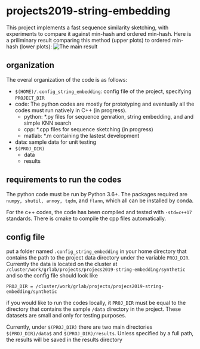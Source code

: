 # projects2019-string-embedding
This project implements a fast sequence similarity sketching, with experiments to compare it against min-hash and ordered min-hash. Here is a priliminary result comparing this method (upper plots) to ordered min-hash (lower plots):
![The main result](https://github.com/ratschlab/projects2019-string-embedding/blob/master/result.png)

## organization
The overal organization of the code is as follows:
- `$(HOME)/.config_string_embedding`: config file of the project, specifying `PROJECT_DIR`
- code: The python codes are mostly for prototyping and eventually all the codes must run natively in C++ (in progress).
  - python: *.py files for sequence genration, string embedding, and and simple KNN search
  - cpp: *.cpp files for sequence sketching  (in progress)
  - matlab: *.m containing the lastest development 
- data: sample data for unit testing
- `$(PROJ_DIR)`
  - data
  - results 


## requirements to run the codes
The python code must be run by Python 3.6+. The packages required are `numpy, shutil, annoy, tqdm`, and `flann`, which all can be installed by conda.  

For the c++ codes, the code has been compiled and tested with `-std=c++17` standards. There is cmake to compile the cpp files automatically.  


## config file

put a folder named `.config_string_embedding` in your home  directory that contains the path to the project data directory under the variable `PROJ_DIR`. Currently the data is located on the cluster at `/cluster/work/grlab/projects/projecs2019-string-embedding/synthetic` and so the config file should look like

`PROJ_DIR = /cluster/work/grlab/projects/projecs2019-string-embedding/synthetic`

if you would like to run the codes locally, it `PROJ_DIR` must be equal to the directory that contains the sample `/data` directory in the project. These datasets are small and only for testing purposes. 

Currently, under `$(PROJ_DIR)` there are two main directories `$(PROJ_DIR)/data$` and `$(PROJ_DIR)/results`. Unless specified by a full path, the results will be saved in the results directory
